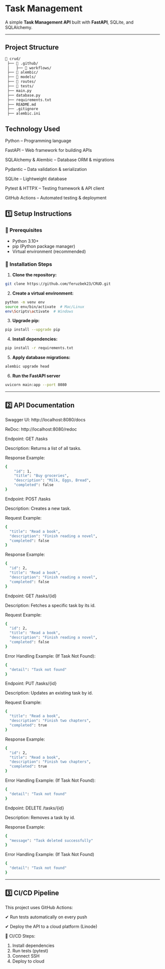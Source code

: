 # Task Management

A simple **Task Management API** built with **FastAPI**, SQLite, and SQLAlchemy.

---
## Project Structure
```bash
📂 crud/
 ├── 📂 .github/             
 │   ├── 📂 workflows/       
 ├── 📂 alembic/             
 ├── 📂 models/              
 ├── 📂 routes/              
 ├── 📂 tests/               
 ├── main.py                 
 ├── database.py             
 ├── requirements.txt        
 ├── README.md               
 ├── .gitignore              
 ├── alembic.ini             

```
## Technology Used
Python – Programming language

FastAPI – Web framework for building APIs

SQLAlchemy & Alembic – Database ORM & migrations

Pydantic – Data validation & serialization

SQLite – Lightweight database

Pytest & HTTPX – Testing framework & API client

GitHub Actions – Automated testing & deployment




## 1️⃣ Setup Instructions

### 🔹 Prerequisites
- Python 3.10+
- pip (Python package manager)
- Virtual environment (recommended)

### 🔹 Installation Steps

1. **Clone the repository:**
```bash
git clone https://github.com/feruzbek23/CRUD.git
```
2. **Create a virtual environment:** 
```bash
python -m venv env
source env/bin/activate  # Mac/Linux
env\Scripts\activate  # Windows
```
3. **Upgrade pip:**
```bash
pip install --upgrade pip
```
4. **Install dependencies:**
```bash
pip install -r requirements.txt
```
5. **Apply database migrations:**
```bash
alembic upgrade head
```
6. **Run the FastAPI server**
```bash
uvicorn main:app --port 8080
```
---
## 2️⃣ API Documentation

Swagger UI: http://localhost:8080/docs

ReDoc: http://localhost:8080/redoc


Endpoint: GET /tasks 

Description: Returns a list of all tasks.

Response Example:
```bash
{
    "id": 1,
    "title": "Buy groceries",
    "description": "Milk, Eggs, Bread",
    "completed": false
}
```

Endpoint: POST /tasks

Description: Creates a new task.

Request Example:
```bash
{
  "title": "Read a book",
  "description": "Finish reading a novel",
  "completed": false
}
```
Response Example:
```bash
{
  "id": 2,
  "title": "Read a book",
  "description": "Finish reading a novel",
  "completed": false
}
```

Endpoint: GET /tasks/{id}

Description: Fetches a specific task by its id.

Request Example:
```bash
{
  "id": 2,
  "title": "Read a book",
  "description": "Finish reading a novel",
  "completed": false
}
```
Error Handling Example: (If Task Not Found):
```bash
{
  "detail": "Task not found"
}
```

Endpoint: PUT /tasks/{id}

Description: Updates an existing task by id.

Request Example:
```bash
{
  "title": "Read a book",
  "description": "Finish two chapters",
  "completed": true
}
```
Response Example:
```bash
{
  "id": 2,
  "title": "Read a book",
  "description": "Finish two chapters",
  "completed": true
}
```
Error Handling Example: (If Task Not Found):
```bash
{
  "detail": "Task not found"
}
```

Endpoint: DELETE /tasks/{id}

Description: Removes a task by id.

Response Example:
```bash
{
  "message": "Task deleted successfully"
}
```
Error Handling Example: (If Task Not Found)
```bash
{
  "detail": "Task not found"
}
```
---
## 3️⃣ CI/CD Pipeline
This project uses GitHub Actions:

✔ Run tests automatically on every push

✔ Deploy the API to a cloud platform (Linode)

🔹 CI/CD Steps:
1. Install dependencies
2. Run tests (pytest)
3. Connect SSH
4. Deploy to cloud









